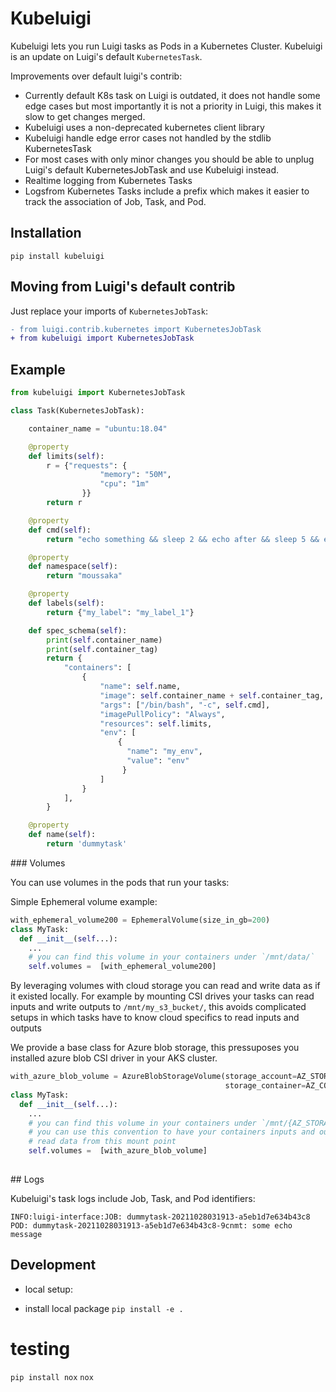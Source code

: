 # Kubeluigi

Kubeluigi lets you run Luigi tasks as Pods in a Kubernetes Cluster.  Kubeluigi is an update on Luigi's default `KubernetesTask`.

Improvements over default luigi's contrib:

- Currently default K8s task on Luigi is outdated, it does not handle some edge cases but most importantly it is not a priority in Luigi, this makes it slow to get changes merged.
- Kubeluigi uses a non-deprecated kubernetes client library
- Kubeluigi handle edge error cases not handled by the stdlib KubernetesTask
- For most cases with only minor changes you should be able to unplug Luigi's default KubernetesJobTask and use Kubeluigi instead.
- Realtime logging from Kubernetes Tasks
- Logsfrom Kubernetes Tasks include a prefix which makes it easier to track the association of Job, Task, and Pod.

## Installation
`pip install kubeluigi`


## Moving from Luigi's default contrib

Just replace your imports of `KubernetesJobTask`: 

```diff
- from luigi.contrib.kubernetes import KubernetesJobTask
+ from kubeluigi import KubernetesJobTask
```



## Example

```python
from kubeluigi import KubernetesJobTask

class Task(KubernetesJobTask):

    container_name = "ubuntu:18.04"

    @property
    def limits(self):
        r = {"requests": {
                    "memory": "50M",
                    "cpu": "1m"
                }}
        return r

    @property
    def cmd(self):
        return "echo something && sleep 2 && echo after && sleep 5 && echo again"

    @property
    def namespace(self):
        return "moussaka"

    @property
    def labels(self):
        return {"my_label": "my_label_1"}

    def spec_schema(self):
        print(self.container_name)
        print(self.container_tag)
        return {
            "containers": [
                {
                    "name": self.name,
                    "image": self.container_name + self.container_tag,
                    "args": ["/bin/bash", "-c", self.cmd],
                    "imagePullPolicy": "Always",
                    "resources": self.limits,
                    "env": [
                        {
                          "name": "my_env",
                          "value": "env"
                         }
                    ]
                }
            ],
        }

    @property
    def name(self):
        return 'dummytask'

```

### Volumes

You can use volumes in the pods that run your tasks:

Simple Ephemeral volume example:

```python
with_ephemeral_volume200 = EphemeralVolume(size_in_gb=200)
class MyTask:
  def __init__(self...):
    ...
    # you can find this volume in your containers under `/mnt/data/`
    self.volumes =  [with_ephemeral_volume200]
```

By leveraging volumes with cloud storage you can read and write data as if it existed locally. For example by mounting CSI drives your tasks can read inputs and write outputs to `/mnt/my_s3_bucket/`, this avoids complicated setups in which tasks have to know cloud specifics to read inputs and outputs

We provide a base class for Azure blob storage, this pressuposes you installed azure blob CSI driver in your AKS cluster.

```python
with_azure_blob_volume = AzureBlobStorageVolume(storage_account=AZ_STORAGE_ACCOUNT,
                                                storage_container=AZ_CONTAINER)
class MyTask:
  def __init__(self...):
    ...
    # you can find this volume in your containers under `/mnt/{AZ_STORAGE_ACCOUNT}/{AZ_CONTAINER}`
    # you can use this convention to have your containers inputs and outputs params
    # read data from this mount point
    self.volumes =  [with_azure_blob_volume]
                                                
```


## Logs

Kubeluigi's task logs include Job, Task, and Pod identifiers: 

```
INFO:luigi-interface:JOB: dummytask-20211028031913-a5eb1d7e634b43c8 POD: dummytask-20211028031913-a5eb1d7e634b43c8-9cnmt: some echo message
```


## Development

- local setup: 

- install local package
`pip install -e .`

# testing
`pip install nox`
`nox`

